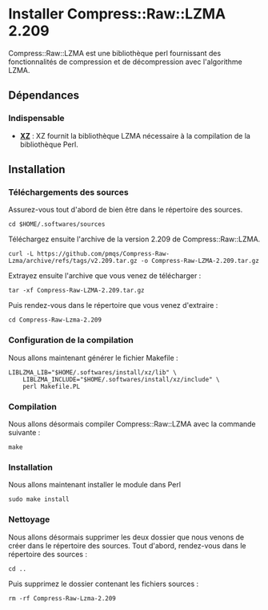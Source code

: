 # Installer Compress::Raw::LZMA 2.209

Compress::Raw::LZMA est une bibliothèque perl fournissant des fonctionnalités de
compression et de décompression avec l'algorithme LZMA.

## Dépendances

### Indispensable

* [**XZ**](xz-5.4.6) : XZ fournit la bibliothèque LZMA nécessaire à la
compilation de la bibliothèque Perl.

## Installation

### Téléchargements des sources

Assurez-vous tout d'abord de bien être dans le répertoire des sources.

```
cd $HOME/.softwares/sources
```

Téléchargez ensuite l'archive de la version 2.209 de Compress::Raw::LZMA.

```
curl -L https://github.com/pmqs/Compress-Raw-Lzma/archive/refs/tags/v2.209.tar.gz -o Compress-Raw-LZMA-2.209.tar.gz
```

Extrayez ensuite l'archive que vous venez de télécharger :

```
tar -xf Compress-Raw-LZMA-2.209.tar.gz
```

Puis rendez-vous dans le répertoire que vous venez d'extraire :

```
cd Compress-Raw-Lzma-2.209
```

### Configuration de la compilation

Nous allons maintenant générer le fichier Makefile :

```
LIBLZMA_LIB="$HOME/.softwares/install/xz/lib" \
    LIBLZMA_INCLUDE="$HOME/.softwares/install/xz/include" \
    perl Makefile.PL
```

### Compilation

Nous allons désormais compiler Compress::Raw::LZMA avec la commande suivante :

```
make
```

### Installation

Nous allons maintenant installer le module dans Perl

```
sudo make install
```

### Nettoyage

Nous allons désormais supprimer les deux dossier que nous venons de créer dans
le répertoire des sources. Tout d'abord, rendez-vous dans le répertoire des
sources :

```
cd ..
```

Puis supprimez le dossier contenant les fichiers sources :

```
rm -rf Compress-Raw-Lzma-2.209
```